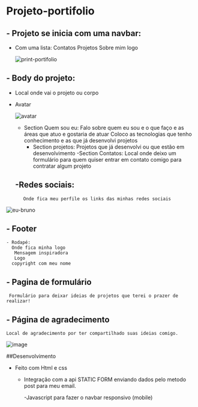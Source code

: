 # Projeto-portifolio 

## - Projeto se inicia com uma navbar:
- Com uma lista:
    Contatos
    Projetos
    Sobre mim
    logo
    
    ![print-portifolio](https://user-images.githubusercontent.com/108810673/203188310-85aa186b-a21e-44f7-b582-0d41c04b0b49.png)

 
 ##  - Body  do projeto:
   -  Local onde vai o projeto ou corpo
   - Avatar 
   
      ![avatar](https://user-images.githubusercontent.com/108810673/203188222-87d6a939-6fc3-4899-9523-4bfac9cc88db.jpg)

     - Section Quem sou eu:
        Falo sobre quem eu sou e o que faço e as áreas que atuo e gostaria de atuar
        Coloco as tecnologias que tenho conhecimento e  as que já desenvolvi projetos
        - Section  projetos:
           Projetos que já desenvolvi ou que estão em desenvolvimento
           -Section Contatos:
            Local onde deixo um formulário para quem quiser entrar em contato comigo para contratar algum projeto
            
            
            
           

        
      ## -Redes sociais:
            Onde fica meu perfile os links das minhas redes sociais
            
            

![eu-bruno](https://user-images.githubusercontent.com/108810673/203190120-31e5e4df-e88e-447f-a10d-d2c86fd37a85.png)

  ## - Footer
    - Rodapé:
      Onde fica minha logo
       Mensagem inspiradora
       Logo
      copyright com meu nome

## - Pagina de formulário
     Formulário para deixar ideias de projetos que terei o prazer de realizar!
     
## - Página de agradecimento 
    Local de agradecimento por ter compartilhado suas ideias comigo.
    
 ![image](https://user-images.githubusercontent.com/108810673/204179323-688d73b6-9548-46ab-b64d-97a03340b912.png)

##Desenvolvimento
- Feito com Html e css 
  - Integração com a  api  STATIC FORM enviando dados pelo metodo post para meu email.
    
    -Javascript para fazer o navbar responsivo (mobile)
 
  
  
  
  

